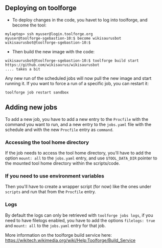 ## Deploying on toolforge

* To deploy changes in the code, you havet to log into toolforge, and become the
tool:
```
mylaptop> ssh myuser@login.toolforge.org
myuser@toolforge-sgebastion-10:$ become wikisaurusbot
wikisaurusbot@toolforge-sgebastion-10:$
```

* Then build the new image with the code:
```
wikisaurusbot@toolforge-sgebastion-10:$ toolforge build start https://github.com/wikisaurus/wikisaurusbot
.... takes a bit
```

Any new run of the scheduled jobs will now pull the new image and start running
it. If you want to force a run of a specific job, you can restart it:
```
toolforge job restart sandbox
```


## Adding new jobs
To add a new job, you have to add a new entry to the `Procfile` with the
command you want to run, and a new entry to the `jobs.yaml` file with the
schedule and with the new `Procfile` entry as `command`.

### Accessing the tool home directory
If the job needs to access the tool home directory, you'll have to add the
option `mount: all` to the `jobs.yaml` entry, and use `$TOOL_DATA_DIR` pointer
to the mounted tool home directory within the scripts/code.

### If you need to use environment variables
Then you'll have to create a wrapper script (for now) like the ones under
`scripts` and run that from the `Procfile` entry.


### Logs
By default the logs can only be retrieved with `toolforge jobs logs`, if you
need to have filelogs enabled, you have to add the options `filelogs: true` and
`mount: all` to the `jobs.yaml` entry for that job.


More information on the toolforge build service here:
https://wikitech.wikimedia.org/wiki/Help:Toolforge/Build_Service
